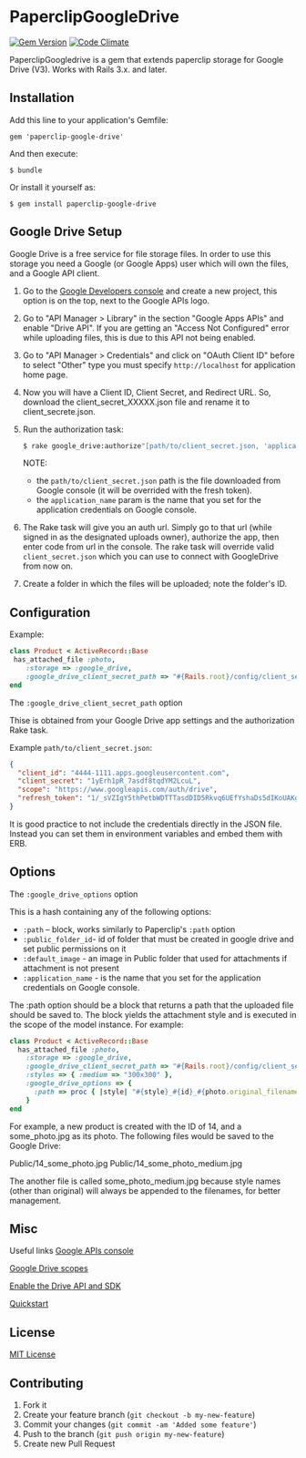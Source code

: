 # PaperclipGoogleDrive
[![Gem Version](https://badge.fury.io/rb/paperclip-googledrive.png)](http://badge.fury.io/rb/paperclip-googledrive)
[![Code Climate](https://codeclimate.com/badge.png)](https://codeclimate.com/github/evinsou/paperclip-googledrive)

PaperclipGoogledrive is a gem that extends paperclip storage for Google Drive (V3). Works with Rails 3.x. and later.

## Installation

Add this line to your application's Gemfile:

    gem 'paperclip-google-drive'

And then execute:

    $ bundle

Or install it yourself as:

    $ gem install paperclip-google-drive

## Google Drive Setup

Google Drive is a free service for file storage files. In order to use this storage you need a Google (or Google Apps) user which will own the files, and a Google API client.

1. Go to the [Google Developers console](https://console.developers.google.com/project) and create a new project, this option is on the top, next to the Google APIs logo.

2. Go to "API Manager > Library" in the section "Google Apps APIs" and enable "Drive API". If you are getting an "Access Not Configured" error while uploading files, this is due to this API not being enabled.

3. Go to "API Manager > Credentials" and click on "OAuth Client ID" before to select "Other" type you must specify `http://localhost` for application home page.

4. Now you will have a Client ID, Client Secret, and Redirect URL. So, download the client_secret_XXXXX.json file and rename it to client_secrete.json.

5. Run the authorization task:
    ```sh
    $ rake google_drive:authorize"[path/to/client_secret.json, 'application_name']"
    ```
    NOTE: 
     - the `path/to/client_secret.json` path is the file downloaded from Google console (it will be overrided with the fresh token).
     - the `application_name` param is the name that you set for the application credentials on Google console.

6. The Rake task will give you an auth url. Simply go to that url (while signed in as the designated uploads owner), authorize the app, then enter code from url in the console. The rake task will override valid `client_secret.json` which you can use to connect with GoogleDrive from now on.

7. Create a folder in which the files will be uploaded; note the folder's ID.

## Configuration

Example:
```ruby
class Product < ActiveRecord::Base
 has_attached_file :photo,
    :storage => :google_drive,
    :google_drive_client_secret_path => "#{Rails.root}/config/client_secret.json"
end
```
The `:google_drive_client_secret_path` option

Thise is obtained from your Google Drive app settings and the authorization Rake task.

Example `path/to/client_secret.json`:
```json
{
  "client_id": "4444-1111.apps.googleusercontent.com",
  "client_secret": "1yErh1pR_7asdf8tqdYM2LcuL",
  "scope": "https://www.googleapis.com/auth/drive",
  "refresh_token": "1/_sVZIgY5thPetbWDTTTasdDID5Rkvq6UEfYshaDs5dIKoUAKgjE9f"
}
```
It is good practice to not include the credentials directly in the JSON file. Instead you can set them in environment variables and embed them with ERB.

## Options

The `:google_drive_options` option

This is a hash containing any of the following options:
 - `:path` – block, works similarly to Paperclip's `:path` option
 - `:public_folder_id`- id of folder that must be created in google drive and set public permissions on it
 - `:default_image` - an image in Public folder that used for attachments if attachment is not present
 - `:application_name` - is the name that you set for the application credentials on Google console.

The :path option should be a block that returns a path that the uploaded file should be saved to. The block yields the attachment style and is executed in the scope of the model instance. For example:
```ruby
class Product < ActiveRecord::Base
  has_attached_file :photo,
    :storage => :google_drive,
    :google_drive_client_secret_path => "#{Rails.root}/config/client_secret.json"
    :styles => { :medium => "300x300" },
    :google_drive_options => {
      :path => proc { |style| "#{style}_#{id}_#{photo.original_filename}" }
    }
end
```
For example, a new product is created with the ID of 14, and a some_photo.jpg as its photo. The following files would be saved to the Google Drive:

Public/14_some_photo.jpg
Public/14_some_photo_medium.jpg

The another file is called some_photo_medium.jpg because style names (other than original) will always be appended to the filenames, for better management.

## Misc

Useful links
[Google APIs console](https://code.google.com/apis/console/)

[Google Drive scopes](https://developers.google.com/drive/scopes)

[Enable the Drive API and SDK](https://developers.google.com/drive/enable-sdk)

[Quickstart](https://developers.google.com/drive/quickstart-ruby#step_1_enable_the_drive_api)

## License

[MIT License](https://github.com/evinsou/paperclip-googledrive/blob/master/LICENSE)

## Contributing

1. Fork it
2. Create your feature branch (`git checkout -b my-new-feature`)
3. Commit your changes (`git commit -am 'Added some feature'`)
4. Push to the branch (`git push origin my-new-feature`)
5. Create new Pull Request
